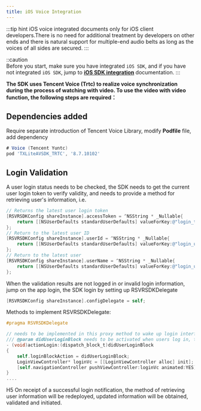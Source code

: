 ```yaml
---
title: iOS Voice Integration
---
```


:::tip hint
iOS voice integrated documents only for iOS client developers.There is no need for additional treatment by developers on other ends and there is natural support for multiple-end audio belts as long as the voices of all sides are secured.
:::

::caution  
Before you start, make sure you have integrated `iOS SDK`, and if you have not integrated `iOS SDK`, jump to **[iOS SDK integration](../../../../webview/app/iOS.md)** documentation.
:::

**The SDK uses Tencent Voice (Trtc) to realize voice synchronization during the process of watching with video. To use the video with video function, the following steps are required：**

## Dependencies added

Require separate introduction of Tencent Voice Library, modify **Podfile** file, add dependency

```groovy
# Voice (Tencent Yuntc)
pod 'TXLiteAVSDK_TRTC', '8.7.10102'
```

## Login Validation

A user login status needs to be checked, the SDK needs to get the current user login token to verify validity, and needs to provide a method for retrieving user's information, i.e.

```objectivec
// Returns the latest user login token
[RSVRSDKConfig shareInstance].accessToken = ^NSString * _Nullable{
  	return [[NSUserDefaults standardUserDefaults] valueForKey:@"login_token"];
};
// Return to the latest user ID
[RSVRSDKConfig shareInstance].userId = ^NSString * _Nullable{
  	return [[NSUserDefaults standardUserDefaults] valueForKey:@"login_user_id"];
};
// Return to the latest user
[RSVRSDKConfig shareInstance].userName = ^NSString * _Nullable{
  	return [[NSUserDefaults standardUserDefaults] valueForKey:@"login_user_name"];
};
```

When the validation results are not logged in or invalid login information, jump on the app login, the SDK login by setting up RSVRSDKDelegate

```objective-c
[RSVRSDKConfig shareInstance].configDelegate = self;
```

Methods to implement RSVRSDKDelegate:

```objectivec
#pragma RSVRSDKDelegate

// needs to be implemented in this proxy method to wake up login interface.
/// @param didUserLoginBlock needs to be activated when users log in, then use this block
- (void)actionLogin:(dispatch_block_t)didUserLoginBlock
{
    self.loginBlockAction = didUserLoginBlock;
    LoginViewController* loginVc = [[LoginViewController alloc] init];
    [self.navigationController pushViewController:loginVc animated:YES];
}
....
```

H5 On receipt of a successful login notification, the method of retrieving user information will be redeployed, updated information will be obtained, validated and initiated.

